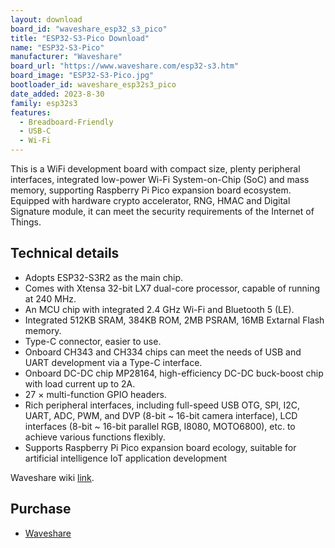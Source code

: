 ```yaml
---
layout: download
board_id: "waveshare_esp32_s3_pico"
title: "ESP32-S3-Pico Download"
name: "ESP32-S3-Pico"
manufacturer: "Waveshare"
board_url: "https://www.waveshare.com/esp32-s3.htm"
board_image: "ESP32-S3-Pico.jpg"
bootloader_id: waveshare_esp32s3_pico
date_added: 2023-8-30
family: esp32s3
features:
  - Breadboard-Friendly
  - USB-C
  - Wi-Fi
---
```


This is a WiFi development board with compact size, plenty peripheral interfaces, integrated low-power Wi-Fi System-on-Chip (SoC) and mass memory, supporting Raspberry Pi Pico expansion board ecosystem.
Equipped with hardware crypto accelerator, RNG, HMAC and Digital Signature module, it can meet the security requirements of the Internet of Things.

## Technical details

- Adopts ESP32-S3R2 as the main chip.
- Comes with Xtensa 32-bit LX7 dual-core processor, capable of running at 240 MHz.
- An MCU chip with integrated 2.4 GHz Wi-Fi and Bluetooth 5 (LE).
- Integrated 512KB SRAM, 384KB ROM, 2MB PSRAM, 16MB Extarnal Flash memory.
- Type-C connector, easier to use.
- Onboard CH343 and CH334 chips can meet the needs of USB and UART development via a Type-C interface.
- Onboard DC-DC chip MP28164, high-efficiency DC-DC buck-boost chip with load current up to 2A.
- 27 × multi-function GPIO headers.
- Rich peripheral interfaces, including full-speed USB OTG, SPI, I2C, UART, ADC, PWM, and DVP (8-bit ~ 16-bit camera interface), LCD interfaces (8-bit ~ 16-bit parallel RGB, I8080, MOTO6800), etc. to achieve various functions flexibly.
- Supports Raspberry Pi Pico expansion board ecology, suitable for artificial intelligence IoT application development

Waveshare wiki [link](https://www.waveshare.com/wiki/ESP32-S3-Pico).

## Purchase
* [Waveshare]([https://www.waveshare.com/esp32-s3-pico.htm)


